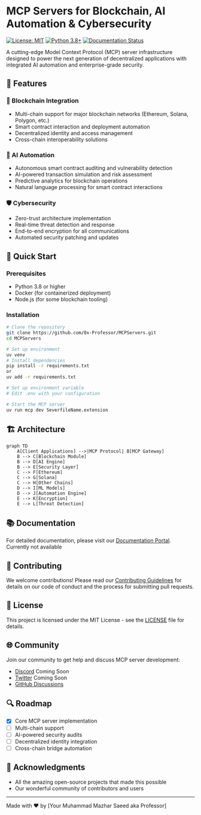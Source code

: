 # MCP Servers for Blockchain, AI Automation & Cybersecurity

[![License: MIT](https://img.shields.io/badge/License-MIT-yellow.svg)](https://opensource.org/licenses/MIT)
[![Python 3.8+](https://img.shields.io/badge/python-3.8+-blue.svg)](https://www.python.org/downloads/)
[![Documentation Status](https://readthedocs.org/projects/mcp-servers/badge/?version=latest)](https://mcp-servers.readthedocs.io/)

A cutting-edge Model Context Protocol (MCP) server infrastructure designed to power the next generation of decentralized applications with integrated AI automation and enterprise-grade security.

## 🌟 Features

### 🔗 Blockchain Integration
- Multi-chain support for major blockchain networks (Ethereum, Solana, Polygon, etc.)
- Smart contract interaction and deployment automation
- Decentralized identity and access management
- Cross-chain interoperability solutions

### 🤖 AI Automation
- Autonomous smart contract auditing and vulnerability detection
- AI-powered transaction simulation and risk assessment
- Predictive analytics for blockchain operations
- Natural language processing for smart contract interactions

### 🛡️ Cybersecurity
- Zero-trust architecture implementation
- Real-time threat detection and response
- End-to-end encryption for all communications
- Automated security patching and updates

## 🚀 Quick Start

### Prerequisites
- Python 3.8 or higher
- Docker (for containerized deployment)
- Node.js (for some blockchain tooling)

### Installation
```bash
# Clone the repository
git clone https://github.com/0x-Professor/MCPServers.git
cd MCPServers

# Set up environment
uv venv
# Install dependencies
pip install -r requirements.txt
or
uv add -r requirements.txt

# Set up environment variable
# Edit .env with your configuration

# Start the MCP server
uv run mcp dev SeverfileName.extension
```

## 🏗️ Architecture

```mermaid
graph TD
    A[Client Applications] -->|MCP Protocol| B[MCP Gateway]
    B --> C[Blockchain Module]
    B --> D[AI Engine]
    B --> E[Security Layer]
    C --> F[Ethereum]
    C --> G[Solana]
    C --> H[Other Chains]
    D --> I[ML Models]
    D --> J[Automation Engine]
    E --> K[Encryption]
    E --> L[Threat Detection]
```

## 📚 Documentation

For detailed documentation, please visit our [Documentation Portal](https://mcp-servers.readthedocs.io/). Currently not available



## 🤝 Contributing

We welcome contributions! Please read our [Contributing Guidelines](CONTRIBUTING.md) for details on our code of conduct and the process for submitting pull requests.

## 📄 License

This project is licensed under the MIT License - see the [LICENSE](LICENSE) file for details.

## 🌐 Community

Join our community to get help and discuss MCP server development:

- [Discord](https://discord.gg/your-invite-link) Coming Soon
- [Twitter](https://twitter.com/your-handle) Coming Soon
- [GitHub Discussions](https://github.com/0x-Professor/mcp-servers/discussions)

## 🔍 Roadmap

- [x] Core MCP server implementation
- [ ] Multi-chain support
- [ ] AI-powered security audits
- [ ] Decentralized identity integration
- [ ] Cross-chain bridge automation

## 🙏 Acknowledgments

- All the amazing open-source projects that made this possible
- Our wonderful community of contributors and users

---

Made with ❤️ by [Your Muhammad Mazhar Saeed aka Professor]
